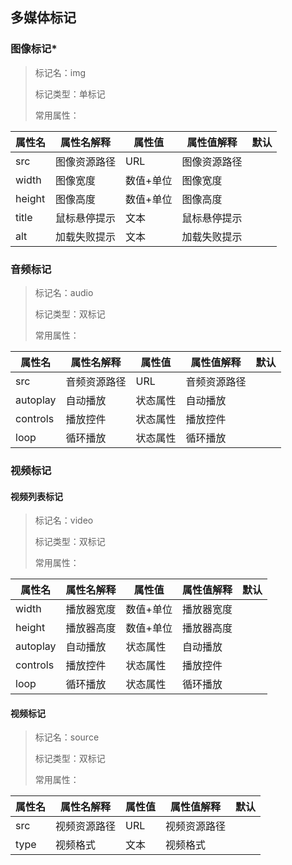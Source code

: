 ## 多媒体标记

### 图像标记\*

> 标记名：img
> 
> 标记类型：单标记
> 
> 常用属性：

| 属性名    | 属性名解释  | 属性值   | 属性值解释  | 默认  |
| ------ | ------ | ----- | ------ | --- |
| src    | 图像资源路径 | URL   | 图像资源路径 |     |
| width  | 图像宽度   | 数值+单位 | 图像宽度   |     |
| height | 图像高度   | 数值+单位 | 图像高度   |     |
| title  | 鼠标悬停提示 | 文本    | 鼠标悬停提示 |     |
| alt    | 加载失败提示 | 文本    | 加载失败提示 |     |

### 音频标记

> 标记名：audio
> 
> 标记类型：双标记
> 
> 常用属性：

| 属性名      | 属性名解释  | 属性值  | 属性值解释  | 默认  |
| -------- | ------ | ---- | ------ | --- |
| src      | 音频资源路径 | URL  | 音频资源路径 |     |
| autoplay | 自动播放   | 状态属性 | 自动播放   |     |
| controls | 播放控件   | 状态属性 | 播放控件   |     |
| loop     | 循环播放   | 状态属性 | 循环播放   |     |

### 视频标记

#### 视频列表标记

> 标记名：video
> 
> 标记类型：双标记
> 
> 常用属性：

| 属性名      | 属性名解释 | 属性值   | 属性值解释 | 默认  |
| -------- | ----- | ----- | ----- | --- |
| width    | 播放器宽度 | 数值+单位 | 播放器宽度 |     |
| height   | 播放器高度 | 数值+单位 | 播放器高度 |     |
| autoplay | 自动播放  | 状态属性  | 自动播放  |     |
| controls | 播放控件  | 状态属性  | 播放控件  |     |
| loop     | 循环播放  | 状态属性  | 循环播放  |     |

#### 视频标记

> 标记名：source
> 
> 标记类型：双标记
> 
> 常用属性：

| 属性名  | 属性名解释  | 属性值 | 属性值解释  | 默认  |
| ---- | ------ | --- | ------ | --- |
| src  | 视频资源路径 | URL | 视频资源路径 |     |
| type | 视频格式   | 文本  | 视频格式   |     |